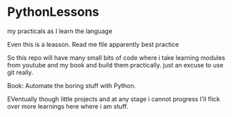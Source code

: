# PythonLessons
my practicals as I learn the language

Even this is a leasson.
Read me file apparently best practice

So this repo will have many small bits of code where i take learning modules from youtube and my book and build them practically.
just an excuse to use git really.

Book: Automate the boring stuff with Python.

EVentually though little projects and at any stage i cannot progress I'll flick over more learnings here where i am stuff.
